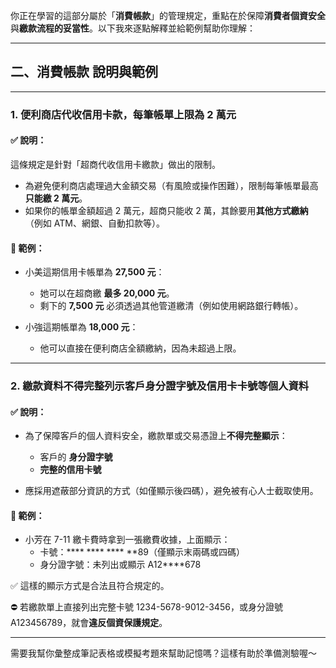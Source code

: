 你正在學習的這部分屬於「**消費帳款**」的管理規定，重點在於保障**消費者個資安全**與**繳款流程的妥當性**。以下我來逐點解釋並給範例幫助你理解：

---

## 二、消費帳款 說明與範例

---

### **1. 便利商店代收信用卡款，每筆帳單上限為 2 萬元**

#### ✅ 說明：
這條規定是針對「超商代收信用卡繳款」做出的限制。

- 為避免便利商店處理過大金額交易（有風險或操作困難），限制每筆帳單最高 **只能繳 2 萬元**。
- 如果你的帳單金額超過 2 萬元，超商只能收 2 萬，其餘要用**其他方式繳納**（例如 ATM、網銀、自動扣款等）。

#### 📌 範例：
- 小美這期信用卡帳單為 **27,500 元**：
  - 她可以在超商繳 **最多 20,000 元**。
  - 剩下的 **7,500 元** 必須透過其他管道繳清（例如使用網路銀行轉帳）。

- 小強這期帳單為 **18,000 元**：
  - 他可以直接在便利商店全額繳納，因為未超過上限。

---

### **2. 繳款資料不得完整列示客戶身分證字號及信用卡卡號等個人資料**

#### ✅ 說明：
- 為了保障客戶的個人資料安全，繳款單或交易憑證上**不得完整顯示**：
  - 客戶的 **身分證字號**
  - **完整的信用卡號**

- 應採用遮蔽部分資訊的方式（如僅顯示後四碼），避免被有心人士截取使用。

#### 📌 範例：
- 小芳在 7-11 繳卡費時拿到一張繳費收據，上面顯示：
  - 卡號：**** **** **** **89（僅顯示末兩碼或四碼）
  - 身分證字號：未列出或顯示 A12****678

✅ 這樣的顯示方式是合法且符合規定的。

⛔️ 若繳款單上直接列出完整卡號 1234-5678-9012-3456，或身分證號 A123456789，就會**違反個資保護規定**。

---

需要我幫你彙整成筆記表格或模擬考題來幫助記憶嗎？這樣有助於準備測驗喔～